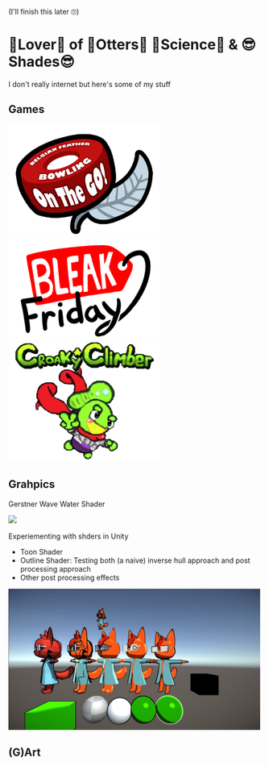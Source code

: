 (I'll finish this later 🙄)

# 💙Lover💙 of 🦦Otters🦦 🧪Science🧪 & 😎Shades😎
I don't really internet but here's some of my stuff

## Games
<p>
<a href="https://vxheme.itch.io/bfb-on-the-go"><img src="BFB_Logo.png" width="300px"></a>
<a href="https://vxheme.itch.io/bleak-friday"><img src="Bleak_Friday_Logo.png" width="300px"></a>
<a href="https://vxheme.itch.io/croaky-climber"><img src="Croaky-Climber_Logo.png" width="300px"></a>
</p>

## Grahpics
Gerstner Wave Water Shader

<a href="https://github.com/Joshua-S-C/gpr200-fa2023-joshua-sinclair-chong"><img src="Preview_Waves.gif" width="500px"></a>

Experiementing with shders in Unity
- Toon Shader
- Outline Shader: Testing both (a naive) inverse hull approach and post processing approach
- Other post processing effects
<img src="Preview_Shaders-Testing.jpg" width="500px">

## (G)Art

<!--- TODO: Use gifs lol
<a href="https://vxheme.itch.io/bfb-on-the-go"><img src="Preview_BFB.gif"></a>
<a href="https://vxheme.itch.io/bleak-friday"><img src="Preview_Bleak-Friday.gif"></a>
<a href="https://vxheme.itch.io/croaky-climber"><img src="Preview_Croaky-Climber.gif"></a>
